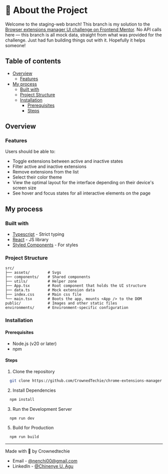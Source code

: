 # 🧩 About the Project

Welcome to the staging-web branch! This branch is my solution to the [Browser extensions manager UI challenge on Frontend Mentor](https://www.frontendmentor.io/challenges/browser-extension-manager-ui-yNZnOfsMAp). No API calls here — this branch is all mock data, straight from what was provided for the challenge. Just had fun building things out with it. Hopefully it helps someone!

## Table of contents

- [Overview](#overview)
  - [Features](#features)
- [My process](#my-process)
  - [Built with](#built-with)
  - [Project Structure](#project-structure)
  - [Installation](#installation)
    - [Prerequisites](#prerequisites)
    - [Steps](#steps)

## Overview

### Features

Users should be able to:

- Toggle extensions between active and inactive states
- Filter active and inactive extensions
- Remove extensions from the list
- Select their color theme
- View the optimal layout for the interface depending on their device's screen size
- See hover and focus states for all interactive elements on the page

## My process

### Built with

- [Typescript](https://www.typescriptlang.org/) - Strict typing
- [React](https://reactjs.org/) - JS library
- [Styled Components](https://styled-components.com/) - For styles

### Project Structure
```
src/
├── assets/        # Svgs
├── components/    # Shared components
├── utils/         # Helper zone
├── App.tsx        # Root component that holds the UI structure
├── data.ts        # Mock extension data 
├── index.css      # Main css file
└── main.tsx       # Boots the app, mounts <App /> to the DOM
public/            # Images and other static files
environments/      # Environment-specific configuration
```

### Installation

#### Prerequisites

- Node.js (v20 or later)
- npm


#### Steps

1. Clone the repository
```sh
  git clone https://github.com/CrownedTechie/chrome-extensions-manager.git
```

2. Install Dependencies
```sh
  npm install 
```

3. Run the Development Server
```sh
  npm run dev
```

5. Build for Production
```sh
  npm run build
```

***
Made with 🩷 by Crownedtechie 
- Email - [@nenchi00@gmail.com](mailto:nenchi00@gmail.com)
- LinkedIn - [@Chinenye U. Agu](https://www.linkedin.com/in/chinenye-u-agu-53b715193/)
